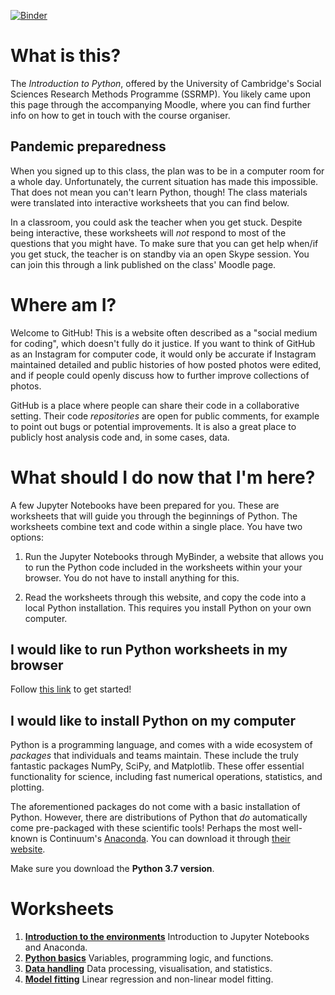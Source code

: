 [![Binder](https://mybinder.org/badge_logo.svg)](https://mybinder.org/v2/gh/esdalmaijer/Cambridge_SSRMP_python/master)

What is this?
=============

The *Introduction to Python*, offered by the University of Cambridge's Social Sciences Research Methods Programme (SSRMP). You likely came upon this page through the accompanying Moodle, where you can find further info on how to get in touch with the course organiser.

Pandemic preparedness
---------------------

When you signed up to this class, the plan was to be in a computer room for a whole day. Unfortunately, the current situation has made this impossible. That does not mean you can't learn Python, though! The class materials were translated into interactive worksheets that you can find below.

In a classroom, you could ask the teacher when you get stuck. Despite being interactive, these worksheets will _not_ respond to most of the questions that you might have. To make sure that you can get help when/if you get stuck, the teacher is on standby via an open Skype session. You can join this through a link published on the class' Moodle page.


Where am I?
===========

Welcome to GitHub! This is a website often described as a "social medium for coding", which doesn't fully do it justice. If you want to think of GitHub as an Instagram for computer code, it would only be accurate if Instagram maintained detailed and public histories of how posted photos were edited, and if people could openly discuss how to further improve collections of photos.

GitHub is a place where people can share their code in a collaborative setting. Their code _repositories_ are open for public comments, for example to point out bugs or potential improvements. It is also a great place to publicly host analysis code and, in some cases, data.


What should I do now that I'm here?
===================================

A few Jupyter Notebooks have been prepared for you. These are worksheets that will guide you through the beginnings of Python. The worksheets combine text and code within a single place. You have two options:

1. Run the Jupyter Notebooks through MyBinder, a website that allows you to run the Python code included in the worksheets within your your browser. You do not have to install anything for this.

2. Read the worksheets through this website, and copy the code into a local Python installation. This requires you install Python on your own computer.


I would like to run Python worksheets in my browser
---------------------------------------------------

Follow [this link](https://mybinder.org/v2/gh/esdalmaijer/Cambridge_SSRMP_python/master) to get started!


I would like to install Python on my computer
---------------------------------------------

Python is a programming language, and comes with a wide ecosystem of _packages_ that individuals and teams maintain. These include the truly fantastic packages NumPy, SciPy, and Matplotlib. These offer essential functionality for science, including fast numerical operations, statistics, and plotting.

The aforementioned packages do not come with a basic installation of Python. However, there are distributions of Python that _do_ automatically come pre-packaged with these scientific tools! Perhaps the most well-known is Continuum's [Anaconda](https://www.youtube.com/watch?v=LDZX4ooRsWs). You can download it through [their website](https://www.anaconda.com/products/individual).

Make sure you download the **Python 3.7 version**.


Worksheets
==========

1. [**Introduction to the environments**](00_welcome_to_anaconda/welcome_to_python.ipynb) Introduction to Jupyter Notebooks and Anaconda.
2. [**Python basics**](01_python_basics/python_basics.ipynb) Variables, programming logic, and functions.
3. [**Data handling**](02_data_handling/data_handling.ipynb) Data processing, visualisation, and statistics.
4. [**Model fitting**](03_model_fitting/model_fitting.ipynb) Linear regression and non-linear model fitting.



